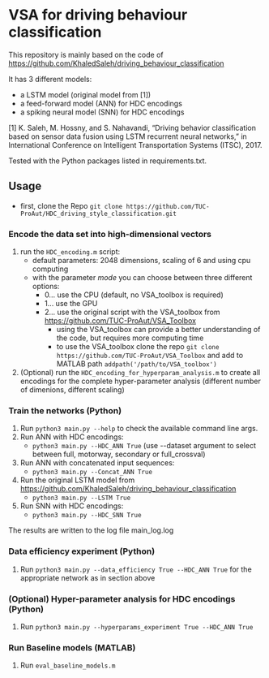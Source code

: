 # VSA for driving behaviour classification

This repository is mainly based on the code of https://github.com/KhaledSaleh/driving_behaviour_classification

It has 3 different models:
- a LSTM model (original model from [1])
- a feed-forward model (ANN) for HDC encodings
- a spiking neural model (SNN) for HDC encodings
 
[1] K. Saleh, M. Hossny, and S. Nahavandi, “Driving behavior classification based on sensor data fusion using LSTM recurrent neural networks,” in International Conference on Intelligent Transportation Systems (ITSC), 2017.

Tested with the Python packages listed in requirements.txt.

## Usage 
* first, clone the Repo `git clone https://github.com/TUC-ProAut/HDC_driving_style_classification.git`

### Encode the data set into high-dimensional vectors
1. run the `HDC_encoding.m` script:
    * default parameters: 2048 dimensions, scaling of 6 and using cpu computing
    * with the parameter *mode* you can choose between three different options:
        * 0... use the CPU (default, no VSA_toolbox is required)
        * 1... use the GPU
        * 2... use the original script with the VSA_toolbox from https://github.com/TUC-ProAut/VSA_Toolbox
            * using the VSA_toolbox can provide a better understanding of the code, but requires more computing time
            * to use the VSA_toolbox clone the repo `git clone https://github.com/TUC-ProAut/VSA_Toolbox` and add to MATLAB path `addpath('/path/to/VSA_toolbox')`
2. (Optional) run the `HDC_encoding_for_hyperparam_analysis.m` to create all encodings for the complete hyper-parameter analysis (different number of dimenions, different scaling)

### Train the networks (Python)
1. Run `python3 main.py --help` to check the available command line args.
2. Run ANN with HDC encodings:
    * `python3 main.py --HDC_ANN True` (use --dataset argument to select between full, motorway, secondary or full_crossval) 
3. Run ANN with concatenated input sequences:
    * `python3 main.py --Concat_ANN True`
4. Run the original LSTM model from https://github.com/KhaledSaleh/driving_behaviour_classification
    * `python3 main.py --LSTM True`
5. Run SNN with HDC encodings:
    * `python3 main.py --HDC_SNN True`

The results are written to the log file main_log.log

### Data efficiency experiment (Python)
1. Run `python3 main.py --data_efficiency True --HDC_ANN True` for the appropriate network as in section above 

### (Optional) Hyper-parameter analysis for HDC encodings (Python)
1. Run `python3 main.py --hyperparams_experiment True --HDC_ANN True` 

### Run Baseline models (MATLAB)
1. Run `eval_baseline_models.m`

